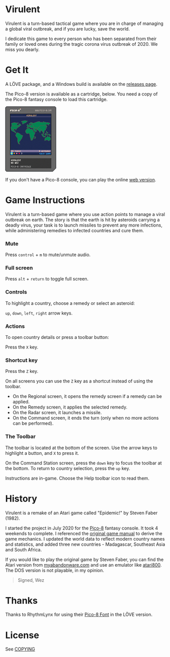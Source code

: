 # Virulent

Virulent is a turn-based tactical game where you are in charge of managing a global viral outbreak, and if you are lucky, save the world.

I dedicate this game to every person who has been separated from their family or loved ones during the tragic corona virus outbreak of 2020. We miss you dearly.

# Get It

A LÖVE package, and a Windows build is available on the [releases page](https://github.com/wesleywerner/virulent/releases).

The Pico-8 version is available as a cartridge, below. You need a copy of the Pico-8 fantasy console to load this cartridge.

![pico-8 cart](pico-8/virulent.p8.png)

If you don't have a Pico-8 console, you can play the online [web version](https://www.lexaloffle.com/bbs/?tid=39153).

# Game Instructions

Virulent is a turn-based game where you use action points to manage a viral outbreak on earth. The story is that the earth is hit by asteroids carrying a deadly virus, your task is to launch missiles to prevent any more infections, while administering remedies to infected countries and cure them.

### Mute

Press `control` + `m` to mute/unmute audio.

### Full screen

Press `alt` + `return` to toggle full screen.

### Controls

To highlight a country, choose a remedy or select an asteroid:

`up`, `down`, `left`, `right` arrow keys.

### Actions

To open country details or press a toolbar button:

Press the `X` key.

### Shortcut key

Press the `Z` key.

On all screens you can use the `Z` key as a shortcut instead of using the toolbar.

- On the Regional screen, it opens the remedy screen if a remedy can be applied.
- On the Remedy screen, it applies the selected remedy.
- On the Radar screen, it launches a missile.
- On the Command screen, it ends the turn (only when no more actions can be performed).

### The Toolbar

The toolbar is located at the bottom of the screen. Use the arrow keys to highlight a button, and `X` to press it.

On the Command Station screen, press the `down` key to focus the toolbar at the bottom. To return to country selection, press the `up` key.

Instructions are in-game. Choose the Help toolbar icon to read them.

# History

Virulent is a remake of an Atari game called "Epidemic!" by Steven Faber (1982).

I started the project in July 2020 for the [Pico-8](https://www.lexaloffle.com/pico-8.php) fantasy console. It took 4 weekends to complete. I referenced the [original game manual](http://www.atarimania.com/game-atari-400-800-xl-xe-epidemic_1859.html) to derive the game mechanics. I updated the world data to reflect modern country names and statistics, and added three new countries - Madagascar, Southeast Asia and South Africa.

If you would like to play the original game by Steven Faber, you can find the Atari version from [myabandonware.com](https://www.myabandonware.com/game/epidemic-26#Atari%208-bit) and use an emulator like [atari800](https://atari800.github.io). The DOS version is not playable, in my opinion.

> Signed, Wez

# Thanks

Thanks to RhythmLynx for using their [Pico-8 Font](https://www.lexaloffle.com/bbs/?tid=3760) in the LÖVE version.

# License

See [COPYING](COPYING)

